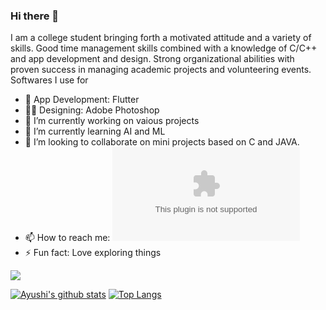 ### Hi there 👋

<!--
**aj-spec/aj-spec** is a ✨ _special_ ✨ repository because its `README.md` (this file) appears on your GitHub profile.

Here are some ideas to get you started:-->
I am a college student bringing forth a motivated attitude and a variety of skills. Good time management skills combined with a knowledge of C/C++ and app development and design. Strong organizational abilities with proven success in managing academic projects and volunteering events.
Softwares I use for
- 🤖 App Development: Flutter
- 👩‍💻 Designing: Adobe Photoshop
 &nbsp;&nbsp;&nbsp;&nbsp;&nbsp;&nbsp;&nbsp;&nbsp;&nbsp;&nbsp;&nbsp;&nbsp;  &nbsp;&nbsp;&nbsp;&nbsp;&nbsp;&nbsp;&nbsp;&nbsp;&nbsp;&nbsp;&nbsp;&nbsp;  &nbsp;&nbsp;&nbsp;&nbsp;&nbsp;&nbsp;&nbsp;&nbsp;&nbsp;&nbsp;&nbsp;&nbsp;  &nbsp;&nbsp;&nbsp;&nbsp;&nbsp;&nbsp;&nbsp;&nbsp;&nbsp;&nbsp;&nbsp;&nbsp; 
- 🔭 I’m currently working on vaious projects
- 🌱 I’m currently learning AI and ML
- 👯 I’m looking to collaborate on mini projects based on C and JAVA.
- 📫 How to reach me: ![](https://mail.google.com/mail/ayushij1604@gmail.com)
- ⚡ Fun fact: Love exploring things

![](https://komarev.com/ghpvc/?username=aj-spec)

[![Ayushi's github stats](https://github-readme-stats.vercel.app/api?username=aj-spec&count_private=true&show_icons=true)](https://github.com/aj-spec/github-readme-stats)
[![Top Langs](https://github-readme-stats.vercel.app/api/top-langs/?username=aj-spec&layout=compact)](https://github.com/aj-spec/github-readme-stats)

